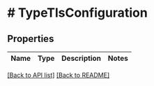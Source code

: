 # # TypeTlsConfiguration

## Properties

Name | Type | Description | Notes
------------ | ------------- | ------------- | -------------


[[Back to API list]](../../README.md#endpoints) [[Back to README]](../../README.md)
